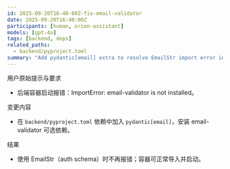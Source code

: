```yaml
---
id: 2025-09-20T16-40-00Z-fix-email-validator
date: 2025-09-20T16:40:00Z
participants: [human, orion-assistant]
models: [gpt-4o]
tags: [backend, deps]
related_paths:
  - backend/pyproject.toml
summary: "Add pydantic[email] extra to resolve EmailStr import error in container."
---
```


用户原始提示与要求
- 后端容器启动报错：ImportError: email-validator is not installed。

变更内容
- 在 `backend/pyproject.toml` 依赖中加入 `pydantic[email]`，安装 email-validator 可选依赖。

结果
- 使用 EmailStr（auth schema）时不再报错；容器可正常导入并启动。
